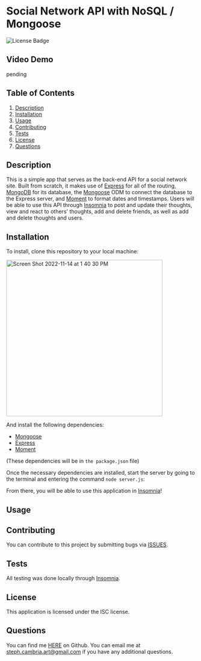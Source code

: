 # Social Network API with NoSQL / Mongoose
![License Badge](https://shields.io/badge/license-ISC-green)


## Video Demo
pending

## Table of Contents
1. [Description](#description)
2. [Installation](#installation)
3. [Usage](#usage)
4. [Contributing](#contributing)
5. [Tests](#tests)
6. [License](#license)
7. [Questions](#questions)

## Description
This is a simple app that serves as the back-end API for a social network site. Built from scratch, it makes use of [Express](https://www.npmjs.com/package/express) for all of the routing, [MongoDB](https://www.mongodb.com/) for its database, the [Mongoose](https://www.npmjs.com/package/mongoose) ODM to connect the database to the Express server, and [Moment](https://www.npmjs.com/package/moment) to format dates and timestamps. Users will be able to use this API through [Insomnia](https://insomnia.rest/) to post and update their thoughts, view and react to others' thoughts, add and delete friends, as well as add and delete thoughts and users.


## Installation
To install, clone this repository to your local machine:

<img width="415" alt="Screen Shot 2022-11-14 at 1 40 30 PM" src="https://user-images.githubusercontent.com/107421370/201740096-801c7791-7023-40ba-a747-5140c321a582.png">


And install the following dependencies:

* [Mongoose](https://www.npmjs.com/package/mongoose)
* [Express](https://www.npmjs.com/package/express)
* [Moment](https://www.npmjs.com/package/moment)



(These dependencies will be in ```the package.json``` file)

Once the necessary dependencies are installed, start the server by going to the terminal and entering the command ```node server.js```:

From there, you will be able to use this application in [Insomnia](https://insomnia.rest/)!


## Usage



## Contributing
You can contribute to this project by submitting bugs via [ISSUES](https://github.com/StephCambria/SocialNetworkAPI/issues).
## Tests
All testing was done locally through [Insomnia](https://insomnia.rest/).


## License
This application is licensed under the ISC license.

## Questions
You can find me [HERE](https://github.com/StephCambria) on Github.
You can email me at steph.cambria.art@gmail.com if you have any additional questions.
